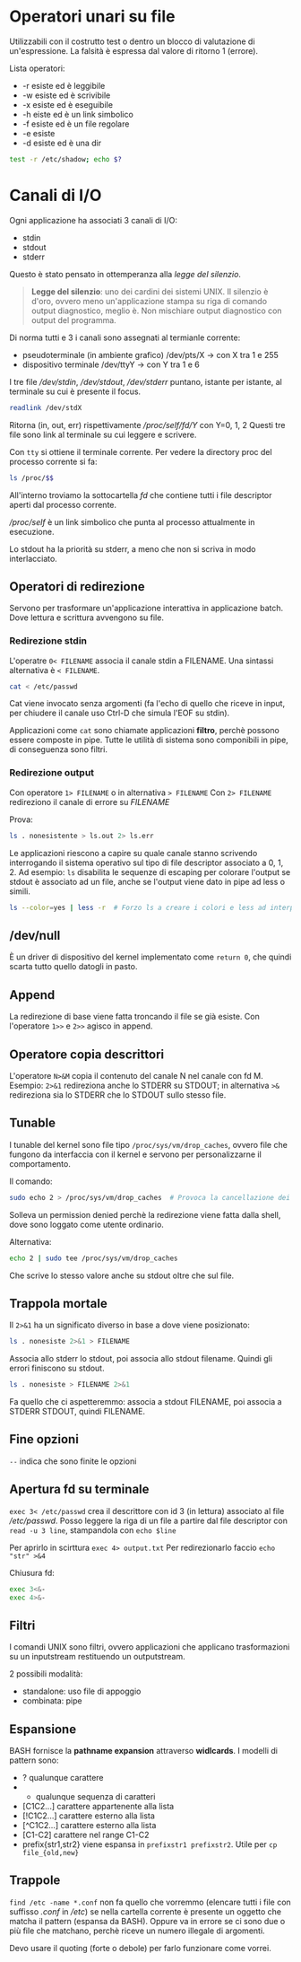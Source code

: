 # Operatori unari su file
Utilizzabili con il costrutto test o dentro un blocco di valutazione di un'espressione.
La falsità è espressa dal valore di ritorno 1 (errore).

Lista operatori:
- -r esiste ed è leggibile
- -w esiste ed è scrivibile
- -x esiste ed è eseguibile
- -h eiste ed è un link simbolico
- -f esiste ed è un file regolare
- -e esiste
- -d esiste ed è una dir

```bash
test -r /etc/shadow; echo $?
```

# Canali di I/O
Ogni applicazione ha associati 3 canali di I/O:
- stdin
- stdout
- stderr

Questo è stato pensato in ottemperanza alla *legge del silenzio*.
> **Legge del silenzio**: uno dei cardini dei sistemi UNIX. Il silenzio è d'oro, ovvero meno un'applicazione stampa su riga di comando output diagnostico, meglio è. Non mischiare output diagnostico con output del programma.

Di norma tutti e 3 i canali sono assegnati al termianle corrente:
- pseudoterminale (in ambiente grafico) /dev/pts/X -> con X tra 1 e 255
- dispositivo terminale /dev/ttyY -> con Y tra 1 e 6

I tre file */dev/stdin*, */dev/stdout*, */dev/stderr* puntano, istante per istante, al terminale su cui è presente il focus.

```bash
readlink /dev/stdX
```
Ritorna (in, out, err) rispettivamente */proc/self/fd/Y* con Y=0, 1, 2
Questi tre file sono link al terminale su cui leggere e scrivere.

Con `tty` si ottiene il terminale corrente. Per vedere la directory proc del processo corrente si fa:
```bash
ls /proc/$$
```
All'interno troviamo la sottocartella *fd* che contiene tutti i file descriptor aperti dal processo corrente.

*/proc/self* è un link simbolico che punta al processo attualmente in esecuzione.

Lo stdout ha la priorità su stderr, a meno che non si scriva in modo interlacciato.

## Operatori di redirezione
Servono per trasformare un'applicazione interattiva in applicazione batch. Dove lettura e scrittura avvengono su file.

### Redirezione stdin
L'operatre `0< FILENAME` associa il canale stdin a FILENAME. Una sintassi alternativa è `< FILENAME`.

```bash
cat < /etc/passwd
```
Cat viene invocato senza argomenti (fa l'echo di quello che riceve in input, per chiudere il canale uso Ctrl-D che simula l'EOF su stdin).

Applicazioni come `cat` sono chiamate applicazioni **filtro**, perchè possono essere composte in pipe. Tutte le utilità di sistema sono componibili in pipe, di conseguenza sono filtri.

### Redirezione output
Con operatore `1> FILENAME` o in alternativa `> FILENAME`
Con `2> FILENAME` redireziono il canale di errore su *FILENAME*

Prova:
```bash
ls . nonesistente > ls.out 2> ls.err
```

Le applicazioni riescono a capire su quale canale stanno scrivendo interrogando il sistema operativo sul tipo di file descriptor associato a 0, 1, 2. Ad esempio: `ls` disabilita le sequenze di escaping per colorare l'output se stdout è associato ad un file, anche se l'output viene dato in pipe ad less o simili.
```bash
ls --color=yes | less -r  # Forzo ls a creare i colori e less ad interpretarli
```

## /dev/null
È un driver di dispositivo del kernel implementato come `return 0`, che quindi scarta tutto quello datogli in pasto.

## Append
La redirezione di base viene fatta troncando il file se già esiste. Con l'operatore `1>>` e `2>>` agisco in append.

## Operatore copia descrittori
L'operatore `N>&M` copia il contenuto del canale N nel canale con fd M.
Esempio: `2>&1` redireziona anche lo STDERR su STDOUT; in alternativa `>&` redireziona sia lo STDERR che lo STDOUT sullo stesso file.

## Tunable
I tunable del kernel sono file tipo `/proc/sys/vm/drop_caches`, ovvero file che fungono da interfaccia con il kernel e servono per personalizzarne il comportamento.

Il comando:
```bash
sudo echo 2 > /proc/sys/vm/drop_caches  # Provoca la cancellazione dei buffer di memoria del Kernel per motivi di efficienza
```
Solleva un permission denied perchè la redirezione viene fatta dalla shell, dove sono loggato come utente ordinario.

Alternativa:
```bash
echo 2 | sudo tee /proc/sys/vm/drop_caches
```
Che scrive lo stesso valore anche su stdout oltre che sul file.

## Trappola mortale
Il `2>&1` ha un significato diverso in base a dove viene posizionato:
```bash
ls . nonesiste 2>&1 > FILENAME
```
Associa allo stderr lo stdout, poi associa allo stdout filename. Quindi gli errori finiscono su stdout.

```bash
ls . nonesiste > FILENAME 2>&1
```
Fa quello che ci aspetteremmo: associa a stdout FILENAME, poi associa a STDERR STDOUT, quindi FILENAME.

## Fine opzioni
`--` indica che sono finite le opzioni

## Apertura fd su terminale
`exec 3< /etc/passwd` crea il descrittore con id 3 (in lettura) associato al file */etc/passwd*.
Posso leggere la riga di un file a partire dal file descriptor con `read -u 3 line`, stampandola con `echo $line`

Per aprirlo in scirttura `exec 4> output.txt`
Per redirezionarlo faccio `echo "str" >&4`

Chiusura fd:
```bash
exec 3<&-
exec 4>&-
```

## Filtri
I comandi UNIX sono filtri, ovvero applicazioni che applicano trasformazioni su un inputstream restituendo un outputstream.

2 possibili modalità:
- standalone: uso file di appoggio
- combinata: pipe

## Espansione
BASH fornisce la **pathname expansion** attraverso **widlcards**. I modelli di pattern sono:
- ? qualunque carattere
- * qualunque sequenza di caratteri
- \[C1C2...\] carattere appartenente alla lista
- \[!C1C2...\] carattere esterno alla lista
- \[^C1C2...\] carattere esterno alla lista
- \[C1-C2\] carattere nel range C1-C2
- prefix{str1,str2} viene espansa in `prefixstr1 prefixstr2`. Utile per `cp file_{old,new}`

## Trappole
`find /etc -name *.conf` non fa quello che vorremmo (elencare tutti i file con suffisso *.conf* in */etc*) se nella cartella corrente è presente un oggetto che matcha il pattern (espansa da BASH). Oppure va in errore se ci sono due o più file che matchano, perchè riceve un numero illegale di argomenti.

Devo usare il quoting (forte o debole) per farlo funzionare come vorrei.

